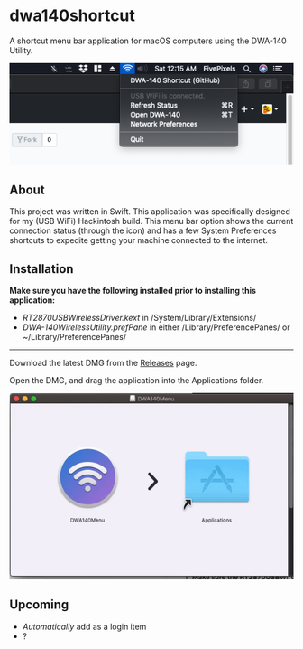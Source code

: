 # dwa140shortcut
A shortcut menu bar application for macOS computers using the DWA-140 Utility.

![alt text](https://raw.githubusercontent.com/FivePixels/dwa140shortcut/master/DWA140ShortcutScreenshot.png)

## About
This project was written in Swift. This application was specifically designed for my (USB WiFi) Hackintosh build. This menu bar option shows the current connection status (through the icon) and has a few System Preferences shortcuts to expedite getting your machine connected to the internet.

## Installation

**Make sure you have the following installed prior to installing this application:**
 - *RT2870USBWirelessDriver.kext* in /System/Library/Extensions/
 - *DWA-140WirelessUtility.prefPane* in either /Library/PreferencePanes/ or ~/Library/PreferencePanes/

---

Download the latest DMG from the [Releases](https://github.com/fivepixels/dwa140shortcut/releases) page. 

Open the DMG, and drag the application into the Applications folder.


![alt text](https://raw.githubusercontent.com/FivePixels/dwa140shortcut/master/DWAInstallGIF.gif)


## Upcoming

-  *Automatically* add as a login item
-  ?
